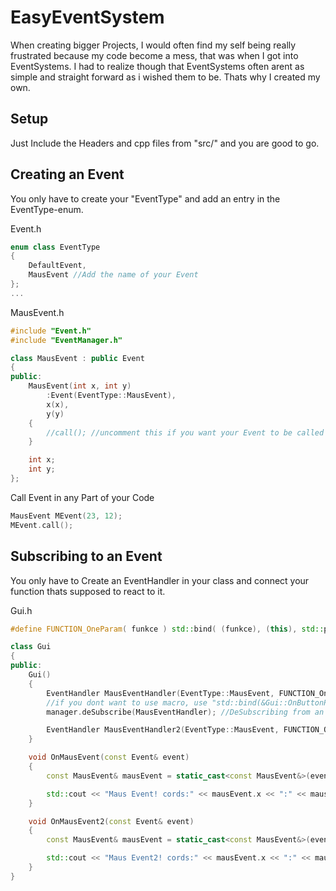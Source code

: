 # EasyEventSystem
When creating bigger Projects, I would often find my self being really frustrated because my code become a mess, 
that was when I got into EventSystems.
I had to realize though that EventSystems often arent as simple and straight forward as i wished them to be.
Thats why I created my own.

## Setup
Just Include the Headers and cpp files from "src/" and you are good to go.

## Creating an Event
You only have to create your "EventType" and add an entry in the EventType-enum.

Event.h
```c++
enum class EventType
{
    DefaultEvent,
    MausEvent //Add the name of your Event
};
...
```
MausEvent.h
```c++
#include "Event.h"
#include "EventManager.h"

class MausEvent : public Event
{
public:
    MausEvent(int x, int y)
        :Event(EventType::MausEvent),
        x(x),
        y(y)
    {
        //call(); //uncomment this if you want your Event to be called automatic
    }

    int x;
    int y;
};
```
Call Event in any Part of your Code
```c++
MausEvent MEvent(23, 12);
MEvent.call();
```

## Subscribing to an Event
You only have to Create an EventHandler in your class and connect your function thats supposed to react to it.

Gui.h
```c++
#define FUNCTION_OneParam( funkce ) std::bind( (funkce), (this), std::placeholders::_1)

class Gui 
{
public:
    Gui() 
    {
        EventHandler MausEventHandler(EventType::MausEvent, FUNCTION_OneParam(&Gui::OnMausEvent)); 
        //if you dont want to use macro, use "std::bind(&Gui::OnButtonPressEvent, this, std::placeholders::_1)"
        manager.deSubscribe(MausEventHandler); //DeSubscribing from an Event

        EventHandler MausEventHandler2(EventType::MausEvent, FUNCTION_OneParam(&Gui::OnMausEvent2));
    }

    void OnMausEvent(const Event& event)
    {
        const MausEvent& mausEvent = static_cast<const MausEvent&>(event);

        std::cout << "Maus Event! cords:" << mausEvent.x << ":" << mausEvent.y << "\n";
    }

    void OnMausEvent2(const Event& event)
    {
        const MausEvent& mausEvent = static_cast<const MausEvent&>(event);

        std::cout << "Maus Event2! cords:" << mausEvent.x << ":" << mausEvent.y << "\n";
    }
}
